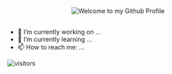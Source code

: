 <div align="center">
  <img src="https://github.com/BrunnerLivio/brunnerlivio/blob/master/images/welcome.png?raw=true" style="max-width: 100%;" alt="Welcome to my Github Profile" />
  <br />
  <br />

</div>

- 🔭 I’m currently working on ...
- 🌱 I’m currently learning ...
- 📫 How to reach me: ...

<!-- 
[![Anurag's GitHub stats](https://github-readme-stats.vercel.app/api?username=wph6)](https://github.com/anuraghazra/github-readme-stats)
-->
![visitors](https://visitor-badge.glitch.me/badge?page_id=wph6.733764122&left_color=green&right_color=red)
